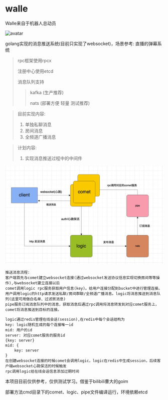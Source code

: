 # walle

Walle来自于机器人总动员

![avatar](https://ss2.bdstatic.com/70cFvnSh_Q1YnxGkpoWK1HF6hhy/it/u=3370454460,1552705626&fm=26&gp=0.jpg)

golang实现的消息推送系统(目前只实现了websocket)，场景参考: 直播的弹幕系统

> rpc框架使用rpcx
>
> 注册中心使用etcd
>
> 消息队列支持
>> kafka (生产推荐)
>>
>> nats (部署方便 轻量 测试推荐)

> 目前实现内容:
> 1. 单独私聊消息
> 2. 房间消息
> 3. 全频道广播消息

> 计划内容:
> 1. 实现消息推送过程中的中间件

![avatar](https://github.com/Germiniku/walle/blob/main/assets/process.png)

```
推送消息流程:
客户端首先与comet建立websocket连接(通过websocket发送协议信息实现切换房间等等操作),与websocket建立连接以后
comet调用logic rpc服务获取用户信息(key)。给用户连接分配到bucket中进行管理连接。
用户调用logic的http请求发送私聊/房间群聊/全频道广播消息。logic将消息推送到消息队列(这里可用做白名单、过滤🈲消息)
pipe服务订阅消息队列中的消息，获取消息后通过rpc调用将消息转发到对应comet服务上，comet将消息推送到目标的连接。 
```
```
logic通过redis管理在线会话(session),在redis中每个会话结构为
key: logic随机生成的每个连接唯一id
mid: 用户的id
server: 对应comet服务的服务id
{key: server}
mid: {
    key: server 
}
在创建websocket连接的时候comet会调用logic，logic在redis中生成session，后续客户端websocket心跳保活的时候触发
rpc调用logic给在线会话信息添加过期时间
```

本项目目前仅供参考，仅供测试学习。借鉴于bilibili曹大的goim

部署方法cmd目录下的comet、logic、pipe文件编译运行，环境依赖etcd
